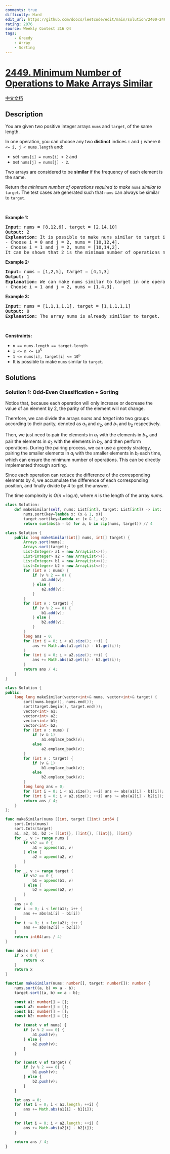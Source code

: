 ```yaml
---
comments: true
difficulty: Hard
edit_url: https://github.com/doocs/leetcode/edit/main/solution/2400-2499/2449.Minimum%20Number%20of%20Operations%20to%20Make%20Arrays%20Similar/README_EN.md
rating: 2076
source: Weekly Contest 316 Q4
tags:
    - Greedy
    - Array
    - Sorting
---
```


<!-- problem:start -->

# [2449. Minimum Number of Operations to Make Arrays Similar](https://leetcode.com/problems/minimum-number-of-operations-to-make-arrays-similar)

[中文文档](/solution/2400-2499/2449.Minimum%20Number%20of%20Operations%20to%20Make%20Arrays%20Similar/README.md)

## Description

<!-- description:start -->

<p>You are given two positive integer arrays <code>nums</code> and <code>target</code>, of the same length.</p>

<p>In one operation, you can choose any two <strong>distinct</strong> indices <code>i</code> and <code>j</code> where <code>0 &lt;= i, j &lt; nums.length</code> and:</p>

<ul>
	<li>set <code>nums[i] = nums[i] + 2</code> and</li>
	<li>set <code>nums[j] = nums[j] - 2</code>.</li>
</ul>

<p>Two arrays are considered to be <strong>similar</strong> if the frequency of each element is the same.</p>

<p>Return <em>the minimum number of operations required to make </em><code>nums</code><em> similar to </em><code>target</code>. The test cases are generated such that <code>nums</code> can always be similar to <code>target</code>.</p>

<p>&nbsp;</p>
<p><strong class="example">Example 1:</strong></p>

<pre>
<strong>Input:</strong> nums = [8,12,6], target = [2,14,10]
<strong>Output:</strong> 2
<strong>Explanation:</strong> It is possible to make nums similar to target in two operations:
- Choose i = 0 and j = 2, nums = [10,12,4].
- Choose i = 1 and j = 2, nums = [10,14,2].
It can be shown that 2 is the minimum number of operations needed.
</pre>

<p><strong class="example">Example 2:</strong></p>

<pre>
<strong>Input:</strong> nums = [1,2,5], target = [4,1,3]
<strong>Output:</strong> 1
<strong>Explanation:</strong> We can make nums similar to target in one operation:
- Choose i = 1 and j = 2, nums = [1,4,3].
</pre>

<p><strong class="example">Example 3:</strong></p>

<pre>
<strong>Input:</strong> nums = [1,1,1,1,1], target = [1,1,1,1,1]
<strong>Output:</strong> 0
<strong>Explanation:</strong> The array nums is already similiar to target.
</pre>

<p>&nbsp;</p>
<p><strong>Constraints:</strong></p>

<ul>
	<li><code>n == nums.length == target.length</code></li>
	<li><code>1 &lt;= n &lt;= 10<sup>5</sup></code></li>
	<li><code>1 &lt;= nums[i], target[i] &lt;= 10<sup>6</sup></code></li>
	<li>It is possible to make <code>nums</code> similar to <code>target</code>.</li>
</ul>

<!-- description:end -->

## Solutions

<!-- solution:start -->

### Solution 1: Odd-Even Classification + Sorting

Notice that, because each operation will only increase or decrease the value of an element by $2$, the parity of the element will not change.

Therefore, we can divide the arrays $nums$ and $target$ into two groups according to their parity, denoted as $a_1$ and $a_2$, and $b_1$ and $b_2$ respectively.

Then, we just need to pair the elements in $a_1$ with the elements in $b_1$, and pair the elements in $a_2$ with the elements in $b_2$, and then perform operations. During the pairing process, we can use a greedy strategy, pairing the smaller elements in $a_i$ with the smaller elements in $b_i$ each time, which can ensure the minimum number of operations. This can be directly implemented through sorting.

Since each operation can reduce the difference of the corresponding elements by $4$, we accumulate the difference of each corresponding position, and finally divide by $4$ to get the answer.

The time complexity is $O(n \times \log n)$, where $n$ is the length of the array $nums$.

<!-- tabs:start -->

```python
class Solution:
    def makeSimilar(self, nums: List[int], target: List[int]) -> int:
        nums.sort(key=lambda x: (x & 1, x))
        target.sort(key=lambda x: (x & 1, x))
        return sum(abs(a - b) for a, b in zip(nums, target)) // 4
```

```java
class Solution {
    public long makeSimilar(int[] nums, int[] target) {
        Arrays.sort(nums);
        Arrays.sort(target);
        List<Integer> a1 = new ArrayList<>();
        List<Integer> a2 = new ArrayList<>();
        List<Integer> b1 = new ArrayList<>();
        List<Integer> b2 = new ArrayList<>();
        for (int v : nums) {
            if (v % 2 == 0) {
                a1.add(v);
            } else {
                a2.add(v);
            }
        }
        for (int v : target) {
            if (v % 2 == 0) {
                b1.add(v);
            } else {
                b2.add(v);
            }
        }
        long ans = 0;
        for (int i = 0; i < a1.size(); ++i) {
            ans += Math.abs(a1.get(i) - b1.get(i));
        }
        for (int i = 0; i < a2.size(); ++i) {
            ans += Math.abs(a2.get(i) - b2.get(i));
        }
        return ans / 4;
    }
}
```

```cpp
class Solution {
public:
    long long makeSimilar(vector<int>& nums, vector<int>& target) {
        sort(nums.begin(), nums.end());
        sort(target.begin(), target.end());
        vector<int> a1;
        vector<int> a2;
        vector<int> b1;
        vector<int> b2;
        for (int v : nums) {
            if (v & 1)
                a1.emplace_back(v);
            else
                a2.emplace_back(v);
        }
        for (int v : target) {
            if (v & 1)
                b1.emplace_back(v);
            else
                b2.emplace_back(v);
        }
        long long ans = 0;
        for (int i = 0; i < a1.size(); ++i) ans += abs(a1[i] - b1[i]);
        for (int i = 0; i < a2.size(); ++i) ans += abs(a2[i] - b2[i]);
        return ans / 4;
    }
};
```

```go
func makeSimilar(nums []int, target []int) int64 {
	sort.Ints(nums)
	sort.Ints(target)
	a1, a2, b1, b2 := []int{}, []int{}, []int{}, []int{}
	for _, v := range nums {
		if v%2 == 0 {
			a1 = append(a1, v)
		} else {
			a2 = append(a2, v)
		}
	}
	for _, v := range target {
		if v%2 == 0 {
			b1 = append(b1, v)
		} else {
			b2 = append(b2, v)
		}
	}
	ans := 0
	for i := 0; i < len(a1); i++ {
		ans += abs(a1[i] - b1[i])
	}
	for i := 0; i < len(a2); i++ {
		ans += abs(a2[i] - b2[i])
	}
	return int64(ans / 4)
}

func abs(x int) int {
	if x < 0 {
		return -x
	}
	return x
}
```

```ts
function makeSimilar(nums: number[], target: number[]): number {
    nums.sort((a, b) => a - b);
    target.sort((a, b) => a - b);

    const a1: number[] = [];
    const a2: number[] = [];
    const b1: number[] = [];
    const b2: number[] = [];

    for (const v of nums) {
        if (v % 2 === 0) {
            a1.push(v);
        } else {
            a2.push(v);
        }
    }

    for (const v of target) {
        if (v % 2 === 0) {
            b1.push(v);
        } else {
            b2.push(v);
        }
    }

    let ans = 0;
    for (let i = 0; i < a1.length; ++i) {
        ans += Math.abs(a1[i] - b1[i]);
    }

    for (let i = 0; i < a2.length; ++i) {
        ans += Math.abs(a2[i] - b2[i]);
    }

    return ans / 4;
}
```

<!-- tabs:end -->

<!-- solution:end -->

<!-- problem:end -->
